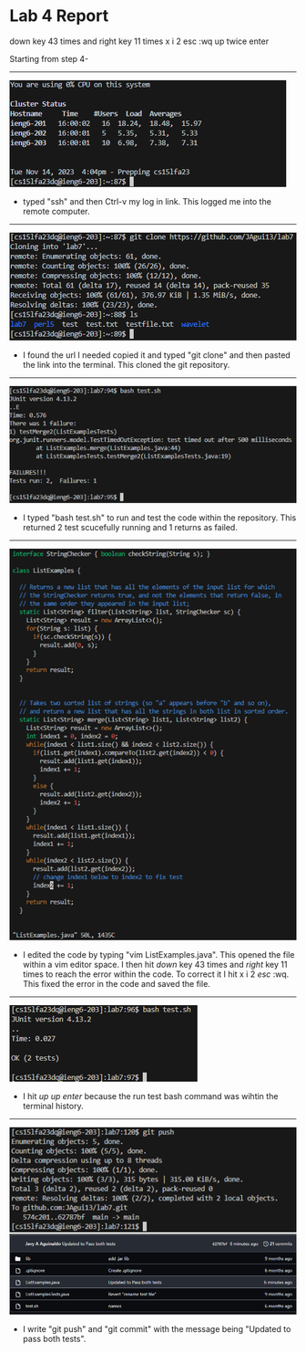 # Lab 4 Report

down key 43 times and right key 11 times
x i 2 esc :wq
up twice enter

Starting from step 4-

---
![Step4](Photos/LabRep4/Rep4Step4.png)
* typed "ssh" and then Ctrl-v my log in link. This logged me into the remote computer.
---
![Step5](Photos/LabRep4/Rep4Step5.png)
* I found the url I needed copied it and typed "git clone" and then pasted the link into the terminal. This cloned the git repository.
---
![Step6](Photos/LabRep4/Rep4Step6.png)
* I typed "bash test.sh" to run and test the code within the repository. This returned 2 test scucefully running and 1 returns as failed. 
---
![Step7](Photos/LabRep4/Rep4Step7.png)
* I edited the code by typing "vim ListExamples.java". This opened the file within a vim editor space. I then hit *down* key 43 times and *right* key 11 times to reach the error within the code. To correct it I hit x i 2 *esc* :wq. This fixed the error in the code and saved the file.
---
![Step8](Photos/LabRep4/Rep4Step8.png)
* I hit *up* *up* *enter* because the run test bash command was wihtin the terminal history.
---
![Step9](Photos/LabRep4/Rep4Step9.png)
![Step9.1](Photos/LabRep4/Rep4Step9.1.png)
* I write "git push" and "git commit" with the message being "Updated to pass both tests".
